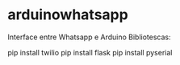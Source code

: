 # arduinowhatsapp
Interface entre Whatsapp e Arduino
Bibliotescas:

pip install twilio
pip install flask
pip install pyserial


